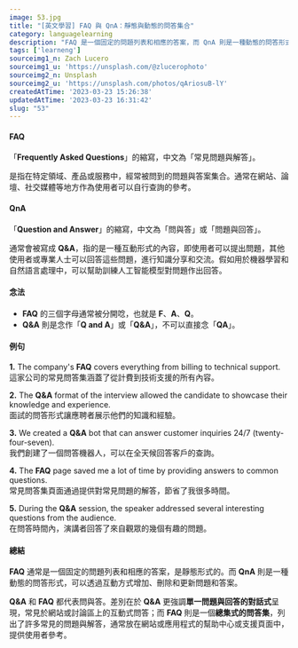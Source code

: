 ```yaml
---
image: 53.jpg
title: "[英文學習] FAQ 與 QnA：靜態與動態的問答集合"
category: languagelearning
description: "FAQ 是一個固定的問題列表和相應的答案，而 QnA 則是一種動態的問答形式，通常用於網站或討論區上的互動式問答。"
tags: ['learneng']
sourceimg1_n: Zach Lucero
sourceimg1_u: 'https://unsplash.com/@zlucerophoto'
sourceimg2_n: Unsplash
sourceimg2_u: 'https://unsplash.com/photos/qAriosuB-lY'
createdAtTime: '2023-03-23 15:26:38'
updatedAtTime: '2023-03-23 16:31:42'
slug: "53"
---
```


#### FAQ

「**Frequently Asked Questions**」的縮寫，中文為「常見問題與解答」。

是指在特定領域、產品或服務中，經常被問到的問題與答案集合。通常在網站、論壇、社交媒體等地方作為使用者可以自行查詢的參考。

#### QnA
「**Question and Answer**」的縮寫，中文為「問與答」或「問題與回答」。

通常會被寫成 **Q&A**，指的是一種互動形式的內容，即使用者可以提出問題，其他使用者或專業人士可以回答這些問題，進行知識分享和交流。假如用於機器學習和自然語言處理中，可以幫助訓練人工智能模型對問題作出回答。

#### 念法
- **FAQ** 的三個字母通常被分開唸，也就是 **F**、**A**、**Q**。
- **Q&A** 則是念作「**Q and A**」或「**Q&A**」，不可以直接念「**QA**」。

#### 例句


**1.** The company's **FAQ** covers everything from billing to technical support.<br/>這家公司的常見問答集涵蓋了從計費到技術支援的所有內容。

**2.** The **Q&A** format of the interview allowed the candidate to showcase their knowledge and experience.<br/>面試的問答形式讓應聘者展示他們的知識和經驗。

**3.** We created a **Q&A** bot that can answer customer inquiries 24/7 (twenty-four-seven). <br/>我們創建了一個問答機器人，可以在全天候回答客戶的查詢。

**4.** The **FAQ** page saved me a lot of time by providing answers to common questions.<br/>常見問答集頁面通過提供對常見問題的解答，節省了我很多時間。

**5.** During the **Q&A** session, the speaker addressed several interesting questions from the audience.<br/>在問答時間內，演講者回答了來自觀眾的幾個有趣的問題。

#### 總結
**FAQ** 通常是一個固定的問題列表和相應的答案，是靜態形式的。而 **QnA** 則是一種動態的問答形式，可以透過互動方式增加、刪除和更新問題和答案。

**Q&A** 和 **FAQ** 都代表問與答。差別在於 **Q&A** 更強調**單一問題與回答的對話式**呈現，常見於網站或討論區上的互動式問答；而 **FAQ** 則是一個**總集式的問答集**，列出了許多常見的問題與解答，通常放在網站或應用程式的幫助中心或支援頁面中，提供使用者參考。